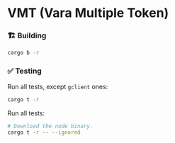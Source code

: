 # VMT (Vara Multiple Token)

### 🏗️ Building

```sh
cargo b -r 
```

### ✅ Testing

Run all tests, except `gclient` ones:
```sh
cargo t -r 
```

Run all tests:
```sh
# Download the node binary.
cargo t -r -- --ignored
```

